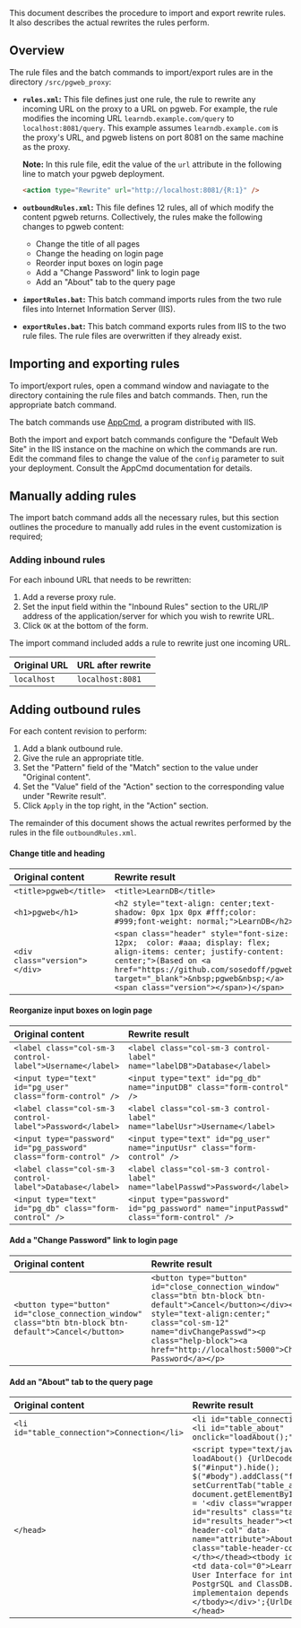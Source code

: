 This document describes the procedure to import and export rewrite rules. 
It also describes the actual rewrites the rules perform.

## Overview

The rule files and the batch commands to import/export rules are in the
directory `/src/pgweb_proxy`:

- **`rules.xml`:** This file defines just one rule, the rule to rewrite any
  incoming URL on the proxy to a URL on pgweb. For example, the rule modifies 
  the incoming URL `learndb.example.com/query` to `localhost:8081/query`. 
  This example assumes `learndb.example.com` is the proxy's URL, and pgweb 
  listens on port 8081 on the same machine as the proxy.

  **Note:** In this rule file, edit the value of the `url` attribute in the 
  following line to match your pgweb deployment.

  ```html
  <action type="Rewrite" url="http://localhost:8081/{R:1}" />
  ```

- **`outboundRules.xml`:** This file defines 12 rules, all of which modify
  the content pgweb returns. Collectively, the rules make the following changes
  to pgweb content:
  - Change the title of all pages
  - Change the heading on login page
  - Reorder input boxes on login page
  - Add a "Change Password" link to login page
  - Add an "About" tab to the query page

- **`importRules.bat`:** This batch command imports rules from the two rule
  files into Internet Information Server (IIS).

- **`exportRules.bat`:** This batch command exports rules from IIS to the 
  two rule files. The rule files are overwritten if they already exist.


## Importing and exporting rules

To import/export rules, open a command window and naviagate to the directory 
containing the rule files and batch commands. Then, run the appropriate batch 
command. 

The batch commands use [AppCmd](https://docs.microsoft.com/en-us/previous-versions/windows/it-pro/windows-server-2012-R2-and-2012/jj635852(v=ws.11)),
a program distributed with IIS.

Both the import and export batch commands configure the "Default Web Site" in 
the IIS instance on the machine on which the commands are run. Edit the 
command files to change the value of the `config` parameter to suit your 
deployment. Consult the AppCmd documentation for details.

## Manually adding rules

The import batch command adds all the necessary rules, but this section outlines
the procedure to manually add rules in the event customization is required;

### Adding inbound rules

For each inbound URL that needs to be rewritten:
1. Add a reverse proxy rule.
2. Set the input field within the "Inbound Rules" section to the URL/IP 
   address of the application/server for which you wish to rewrite URL.
3. Click `OK` at the bottom of the form.

The import command included adds a rule to rewrite just one incoming URL.

| Original URL | URL after rewrite |
|--------------|-------------------|
| `localhost` | `localhost:8081` |

## Adding outbound rules

For each content revision to perform:
1. Add a blank outbound rule.
2. Give the rule an appropriate title.
3. Set the "Pattern" field of the "Match" section to the value under 
   "Original content".
4. Set the "Value" field of the "Action" section to the corresponding value 
   under "Rewrite result".
5. Click `Apply` in the top right, in the "Action" section.
  
The remainder of this document shows the actual rewrites performed by the
rules in the file `outboundRules.xml`.

#### Change title and heading
| Original content | Rewrite result |
|:-------------------------------------------------------------------------------------------------------|:-----------------------------------------------------------------------------------------------------------------------------------------------------------------------------------------------------------------------------------------|
| `<title>pgweb</title>` | `<title>LearnDB</title>` |
| `<h1>pgweb</h1>` | `<h2 style="text-align: center;text-shadow: 0px 1px 0px #fff;color: #999;font-weight: normal;">LearnDB</h2>` |
| `<div class="version"></div>` | `<span class="header" style="font-size: 12px;  color: #aaa; display: flex; align-items: center; justify-content: center;">(Based on <a href="https://github.com/sosedoff/pgweb" target="_blank">&nbsp;pgweb&nbsp;</a><span class="version"></span>)</span>` |

#### Reorganize input boxes on login page 
| Original content | Rewrite result |
|:-------------------------------------------------------------------------------------------------------|:-----------------------------------------------------------------------------------------------------------------------------------------------------------------------------------------------------------------------------------------|
| `<label class="col-sm-3 control-label">Username</label>` | `<label class="col-sm-3 control-label" name="labelDB">Database</label>` |
| `<input type="text" id="pg_user" class="form-control" />` | `<input type="text" id="pg_db" name="inputDB" class="form-control" />` |
| `<label class="col-sm-3 control-label">Password</label>` | `<label class="col-sm-3 control-label" name="labelUsr">Username</label>` |
| `<input type="password" id="pg_password" class="form-control" />` | `<input type="text" id="pg_user" name="inputUsr" class="form-control" />` |
| `<label class="col-sm-3 control-label">Database</label>` | `<label class="col-sm-3 control-label" name="labelPasswd">Password</label>` |
| `<input type="text" id="pg_db" class="form-control" />` | `<input type="password" id="pg_password" name="inputPasswd" class="form-control" />` |

#### Add a "Change Password" link to login page 
| Original content | Rewrite result |
|:-------------------------------------------------------------------------------------------------------|:-----------------------------------------------------------------------------------------------------------------------------------------------------------------------------------------------------------------------------------------|
| `<button type="button" id="close_connection_window"  class="btn btn-block btn-default">Cancel</button>` | `<button type="button" id="close_connection_window" class="btn btn-block btn-default">Cancel</button></div><div style="text-align:center;" class="col-sm-12" name="divChangePasswd"><p class="help-block"><a href="http://localhost:5000">Change Password</a></p>` |

#### Add an "About" tab to the query page 
| Original content | Rewrite result |
|:-------------------------------------------------------------------------------------------------------|:-----------------------------------------------------------------------------------------------------------------------------------------------------------------------------------------------------------------------------------------|
| `<li id="table_connection">Connection</li>` | `<li id="table_connection">Connection</li><li id="table_about" onclick="loadAbout();">About</li>` |
| `</head>` | `<script type="text/javascript">function loadAbout() {UrlDecode:%7B}  $("#input").hide(); $("#body").addClass("full"); setCurrentTab("table_about"); document.getElementById("output").innerHTML = '<div class="wrapper"> <table id="results" class="table"><thead id="results_header"><th class="table-header-col" data-name="attribute">About</th><th class="table-header-col" data-name="value"></th></thead><tbody id="results_body"><tr><td data-col="0">LearnDB is a Graphical User Interface for interaction with PostgrSQL and ClassDB. The current implementaion depends on pgweb.</td></tr></tbody></div>';{UrlDecode:%7D}</script></head>` |

